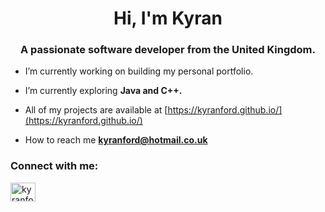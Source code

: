 <h1 align="center">Hi, I'm Kyran</h1>
<h3 align="center">A passionate software developer from the United Kingdom.</h3>

- I’m currently working on building my personal portfolio.

- I’m currently exploring **Java and C++.**

- All of my projects are available at [https://kyranford.github.io/](https://kyranford.github.io/)

- How to reach me **kyranford@hotmail.co.uk**

<h3 align="left">Connect with me:</h3>
<p align="left">
<a href="https://linkedin.com/in/kyranford1" target="blank"><img align="center" src="https://raw.githubusercontent.com/rahuldkjain/github-profile-readme-generator/master/src/images/icons/Social/linked-in-alt.svg" alt="kyranford1" height="30" width="40" /></a>
</p>
